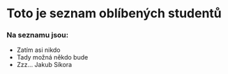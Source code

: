 # Toto je seznam oblíbených studentů

### Na seznamu jsou:

- Zatím asi nikdo
- Tady možná někdo bude
- Zzz...
Jakub Síkora
